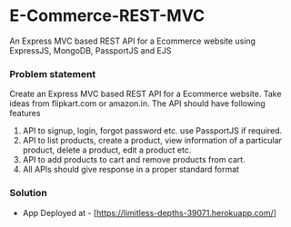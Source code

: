 # E-Commerce-REST-MVC
An Express MVC based REST API for a Ecommerce website using ExpressJS, MongoDB, PassportJS and EJS

### Problem statement  
 
Create an Express MVC based REST API for a Ecommerce website. Take ideas from flipkart.com​ or ​amazon.in​. 
The API should have following features
1. API to signup, login, forgot password etc. use PassportJS if required.
2. API to list products, create a product, view information of a particular product, delete a product, edit a product etc. 
3. API to add products to cart and remove products from cart.
4. All APIs should give response in a proper standard format

### Solution
- App Deployed at - [https://limitless-depths-39071.herokuapp.com/]
